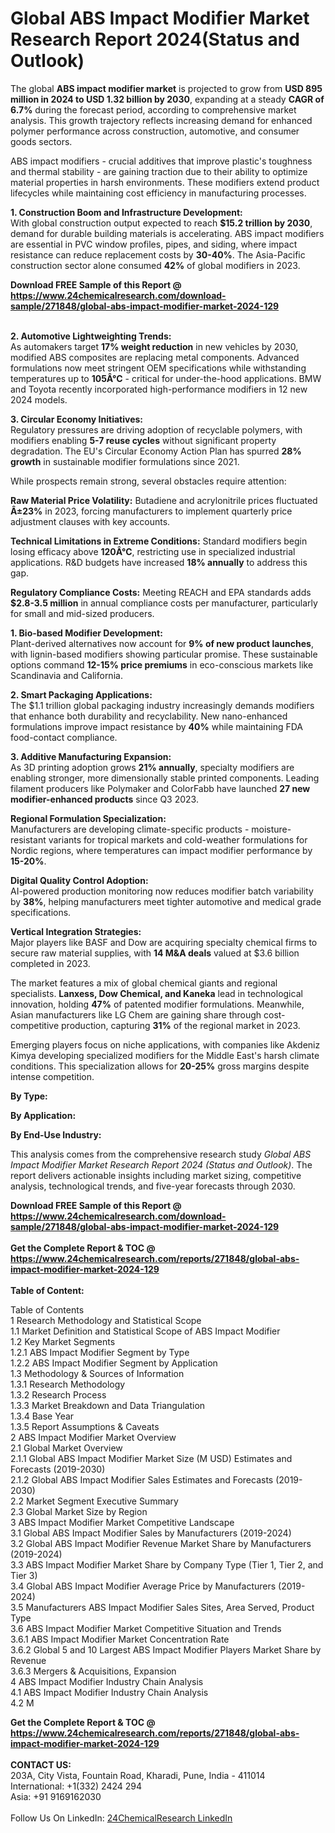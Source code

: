 <h1>Global ABS Impact Modifier Market Research Report 2024(Status and Outlook)</h1><p>The global <strong>ABS impact modifier market</strong> is projected to grow from <strong>USD 895 million in 2024 to USD 1.32 billion by 2030</strong>, expanding at a steady <strong>CAGR of 6.7%</strong> during the forecast period, according to comprehensive market analysis. This growth trajectory reflects increasing demand for enhanced polymer performance across construction, automotive, and consumer goods sectors.</p><p>ABS impact modifiers - crucial additives that improve plastic's toughness and thermal stability - are gaining traction due to their ability to optimize material properties in harsh environments. These modifiers extend product lifecycles while maintaining cost efficiency in manufacturing processes.</p><p><strong>1. Construction Boom and Infrastructure Development:</strong><br>
With global construction output expected to reach <strong>$15.2 trillion by 2030</strong>, demand for durable building materials is accelerating. ABS impact modifiers are essential in PVC window profiles, pipes, and siding, where impact resistance can reduce replacement costs by <strong>30-40%</strong>. The Asia-Pacific construction sector alone consumed <strong>42%</strong> of global modifiers in 2023.</p><div><b>Download FREE Sample of this Report @ 
            <a href="https://www.24chemicalresearch.com/download-sample/271848/global-abs-impact-modifier-market-2024-129">
            https://www.24chemicalresearch.com/download-sample/271848/global-abs-impact-modifier-market-2024-129</a></b></div><br><p><strong>2. Automotive Lightweighting Trends:</strong><br>
As automakers target <strong>17% weight reduction</strong> in new vehicles by 2030, modified ABS composites are replacing metal components. Advanced formulations now meet stringent OEM specifications while withstanding temperatures up to <strong>105Â°C</strong> - critical for under-the-hood applications. BMW and Toyota recently incorporated high-performance modifiers in 12 new 2024 models.</p><p><strong>3. Circular Economy Initiatives:</strong><br>
Regulatory pressures are driving adoption of recyclable polymers, with modifiers enabling <strong>5-7 reuse cycles</strong> without significant property degradation. The EU's Circular Economy Action Plan has spurred <strong>28% growth</strong> in sustainable modifier formulations since 2021.</p><p>While prospects remain strong, several obstacles require attention:</p><p><strong>Raw Material Price Volatility:</strong> Butadiene and acrylonitrile prices fluctuated <strong>Â±23%</strong> in 2023, forcing manufacturers to implement quarterly price adjustment clauses with key accounts.</p><p><strong>Technical Limitations in Extreme Conditions:</strong> Standard modifiers begin losing efficacy above <strong>120Â°C</strong>, restricting use in specialized industrial applications. R&amp;D budgets have increased <strong>18% annually</strong> to address this gap.</p><p><strong>Regulatory Compliance Costs:</strong> Meeting REACH and EPA standards adds <strong>$2.8-3.5 million</strong> in annual compliance costs per manufacturer, particularly for small and mid-sized producers.</p><p><strong>1. Bio-based Modifier Development:</strong><br>
Plant-derived alternatives now account for <strong>9% of new product launches</strong>, with lignin-based modifiers showing particular promise. These sustainable options command <strong>12-15% price premiums</strong> in eco-conscious markets like Scandinavia and California.</p><p><strong>2. Smart Packaging Applications:</strong><br>
The $1.1 trillion global packaging industry increasingly demands modifiers that enhance both durability and recyclability. New nano-enhanced formulations improve impact resistance by <strong>40%</strong> while maintaining FDA food-contact compliance.</p><p><strong>3. Additive Manufacturing Expansion:</strong><br>
As 3D printing adoption grows <strong>21% annually</strong>, specialty modifiers are enabling stronger, more dimensionally stable printed components. Leading filament producers like Polymaker and ColorFabb have launched <strong>27 new modifier-enhanced products</strong> since Q3 2023.</p><p><strong>Regional Formulation Specialization:</strong><br>
	Manufacturers are developing climate-specific products - moisture-resistant variants for tropical markets and cold-weather formulations for Nordic regions, where temperatures can impact modifier performance by <strong>15-20%</strong>.</p><p><strong>Digital Quality Control Adoption:</strong><br>
	AI-powered production monitoring now reduces modifier batch variability by <strong>38%</strong>, helping manufacturers meet tighter automotive and medical grade specifications.</p><p><strong>Vertical Integration Strategies:</strong><br>
	Major players like BASF and Dow are acquiring specialty chemical firms to secure raw material supplies, with <strong>14 M&amp;A deals</strong> valued at $3.6 billion completed in 2023.</p><p>The market features a mix of global chemical giants and regional specialists. <strong>Lanxess, Dow Chemical, and Kaneka</strong> lead in technological innovation, holding <strong>47%</strong> of patented modifier formulations. Meanwhile, Asian manufacturers like LG Chem are gaining share through cost-competitive production, capturing <strong>31%</strong> of the regional market in 2023.</p><p>Emerging players focus on niche applications, with companies like Akdeniz Kimya developing specialized modifiers for the Middle East's harsh climate conditions. This specialization allows for <strong>20-25%</strong> gross margins despite intense competition.</p><p><strong>By Type:</strong></p><p><strong>By Application:</strong></p><p><strong>By End-Use Industry:</strong></p><p>This analysis comes from the comprehensive research study <em>Global ABS Impact Modifier Market Research Report 2024 (Status and Outlook)</em>. The report delivers actionable insights including market sizing, competitive analysis, technological trends, and five-year forecasts through 2030.</p><div><b>Download FREE Sample of this Report @ 
            <a href="https://www.24chemicalresearch.com/download-sample/271848/global-abs-impact-modifier-market-2024-129">
            https://www.24chemicalresearch.com/download-sample/271848/global-abs-impact-modifier-market-2024-129</a></b></div><br><div><b>Get the Complete Report & TOC @ 
            <a href="https://www.24chemicalresearch.com/reports/271848/global-abs-impact-modifier-market-2024-129">
            https://www.24chemicalresearch.com/reports/271848/global-abs-impact-modifier-market-2024-129</a></b></div><br>
            <b>Table of Content:</b><p>Table of Contents<br />
1 Research Methodology and Statistical Scope<br />
1.1 Market Definition and Statistical Scope of ABS Impact Modifier<br />
1.2 Key Market Segments<br />
1.2.1 ABS Impact Modifier Segment by Type<br />
1.2.2 ABS Impact Modifier Segment by Application<br />
1.3 Methodology & Sources of Information<br />
1.3.1 Research Methodology<br />
1.3.2 Research Process<br />
1.3.3 Market Breakdown and Data Triangulation<br />
1.3.4 Base Year<br />
1.3.5 Report Assumptions & Caveats<br />
2 ABS Impact Modifier Market Overview<br />
2.1 Global Market Overview<br />
2.1.1 Global ABS Impact Modifier Market Size (M USD) Estimates and Forecasts (2019-2030)<br />
2.1.2 Global ABS Impact Modifier Sales Estimates and Forecasts (2019-2030)<br />
2.2 Market Segment Executive Summary<br />
2.3 Global Market Size by Region<br />
3 ABS Impact Modifier Market Competitive Landscape<br />
3.1 Global ABS Impact Modifier Sales by Manufacturers (2019-2024)<br />
3.2 Global ABS Impact Modifier Revenue Market Share by Manufacturers (2019-2024)<br />
3.3 ABS Impact Modifier Market Share by Company Type (Tier 1, Tier 2, and Tier 3)<br />
3.4 Global ABS Impact Modifier Average Price by Manufacturers (2019-2024)<br />
3.5 Manufacturers ABS Impact Modifier Sales Sites, Area Served, Product Type<br />
3.6 ABS Impact Modifier Market Competitive Situation and Trends<br />
3.6.1 ABS Impact Modifier Market Concentration Rate<br />
3.6.2 Global 5 and 10 Largest ABS Impact Modifier Players Market Share by Revenue<br />
3.6.3 Mergers & Acquisitions, Expansion<br />
4 ABS Impact Modifier Industry Chain Analysis<br />
4.1 ABS Impact Modifier Industry Chain Analysis<br />
4.2 M</p><div><b>Get the Complete Report & TOC @ 
            <a href="https://www.24chemicalresearch.com/reports/271848/global-abs-impact-modifier-market-2024-129">
            https://www.24chemicalresearch.com/reports/271848/global-abs-impact-modifier-market-2024-129</a></b></div><br><b>CONTACT US:</b><br>
            203A, City Vista, Fountain Road, Kharadi, Pune, India - 411014<br>
            International: +1(332) 2424 294<br>
            Asia: +91 9169162030 <br><br>
            Follow Us On LinkedIn: <a href="https://www.linkedin.com/company/24chemicalresearch/">24ChemicalResearch LinkedIn</a>